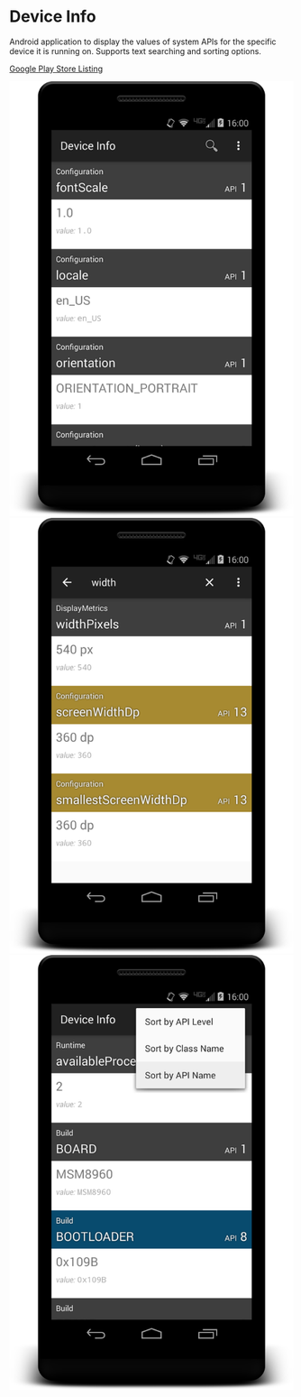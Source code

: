 # Device Info
Android application to display the values of system APIs for the specific device it is running on. Supports text searching and sorting options.

[Google Play Store Listing](https://play.google.com/store/apps/details?id=info.trevortabaka.deviceinfo)

![Demo Default](/images/device-2015-10-06-160107.png?raw=true)
![Demo Search](/images/device-2015-10-06-160238.png?raw=true)
![Demo Sort](/images/device-2015-10-06-160328.png?raw=true)
